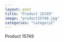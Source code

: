 ```yaml
---
layout: post
title: "Product 15749"
image: "product15749.jpg"
categories: "category1"
---
```

Product 15749
